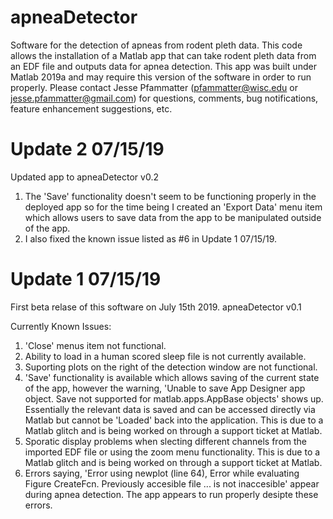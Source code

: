 # apneaDetector

Software for the detection of apneas from rodent pleth data. This code allows the installation of a Matlab app that can take rodent pleth data from an EDF file and outputs data for apnea detection. This app was built under Matlab 2019a and may require this version of the software in order to run properly. Please contact Jesse Pfammatter (pfammatter@wisc.edu or jesse.pfammatter@gmail.com) for questions, comments, bug notifications, feature enhancement suggestions, etc. 

# Update 2 07/15/19

Updated app to apneaDetector v0.2

1. The 'Save' functionality doesn't seem to be functioning properly in the deployed app so for the time being I created an 'Export Data' menu item which allows users to save data from the app to be manipulated outside of the app.
2. I also fixed the known issue listed as #6 in Update 1 07/15/19.

# Update 1 07/15/19

First beta relase of this software on July 15th 2019. apneaDetector v0.1

Currently Known Issues:

1. 'Close' menus item not functional.
2. Ability to load in a human scored sleep file is not currently available.
3. Suporting plots on the right of the detection window are not functional.
4. 'Save' functionality is available which allows saving of the current state of the app, however the warning, 'Unable to save App Designer app object. Save not supported for matlab.apps.AppBase objects' shows up. Essentially the relevant data is saved and can be accessed directly via Matlab but cannot be 'Loaded' back into the application. This is due to a Matlab glitch and is being worked on through a support ticket at Matlab.
5. Sporatic display problems when slecting different channels from the imported EDF file or using the zoom menu functionality. This is due to a Matlab glitch and is being worked on through a support ticket at Matlab.
6. Errors saying, 'Error using newplot (line 64), Error while evaluating Figure CreateFcn. Previously accesible file ... is not inaccesible' appear during apnea detection. The app appears to run properly desipte these errors.

